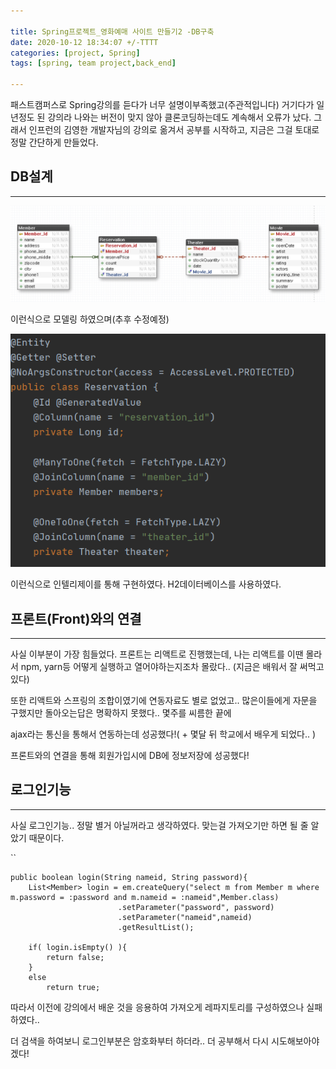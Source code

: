 ```yaml
---

title: Spring프로젝트_영화예매 사이트 만들기2 -DB구축
date: 2020-10-12 18:34:07 +/-TTTT
categories: [project, Spring]
tags: [spring, team project,back_end] 

---
```





패스트캠퍼스로 Spring강의를 듣다가 너무 설명이부족했고(주관적입니다) 거기다가 일년정도 된 강의라 나와는 버전이 맞지 않아 클론코딩하는데도 계속해서 오류가 났다. 그래서 인프런의 김영한 개발자님의 강의로 옮겨서 공부를 시작하고, 지금은 그걸 토대로 정말 간단하게 만들었다.







##  DB설계
---

![mv_3](/assets/poastimg/mv_3.PNG)



이런식으로 모델링 하였으며(추후 수정예정)

![mv_4](/assets/poastimg/mv_4.PNG)



이런식으로 인텔리제이를 통해 구현하였다. H2데이터베이스를 사용하였다.










##  프론트(Front)와의 연결
---

사실 이부분이 가장 힘들었다. 프론트는 리액트로 진행했는데, 나는 리액트를 이땐 몰라서 npm, yarn등 어떻게 실행하고 열어야하는지조차 몰랐다.. (지금은 배워서 잘 써먹고 있다)

또한 리액트와 스프링의 조합이였기에 연동자료도 별로 없었고.. 많은이들에게 자문을 구했지만 돌아오는답은 명확하지 못했다.. 몇주를 씨름한 끝에

ajax라는 통신을 통해서 연동하는데 성공했다!( + 몇달 뒤 학교에서 배우게 되었다.. )

프론트와의 연결을 통해 회원가입시에 DB에 정보저장에 성공했다!








##  로그인기능
---

사실 로그인기능.. 정말 별거 아닐꺼라고 생각하였다. 맞는걸 가져오기만 하면 될 줄 알았기 때문이다.

``

```
public boolean login(String nameid, String password){
    List<Member> login = em.createQuery("select m from Member m where m.password = :password and m.nameid = :nameid",Member.class)
                        .setParameter("password", password)
                        .setParameter("nameid",nameid)
                        .getResultList();

    if( login.isEmpty() ){
        return false;
    }
    else
        return true;
```

따라서 이전에 강의에서 배운 것을 응용하여 가져오게 레파지토리를 구성하였으나 실패하였다..

더 검색을 하여보니 로그인부분은 암호화부터 하더라.. 더 공부해서 다시 시도해보아야겠다!
